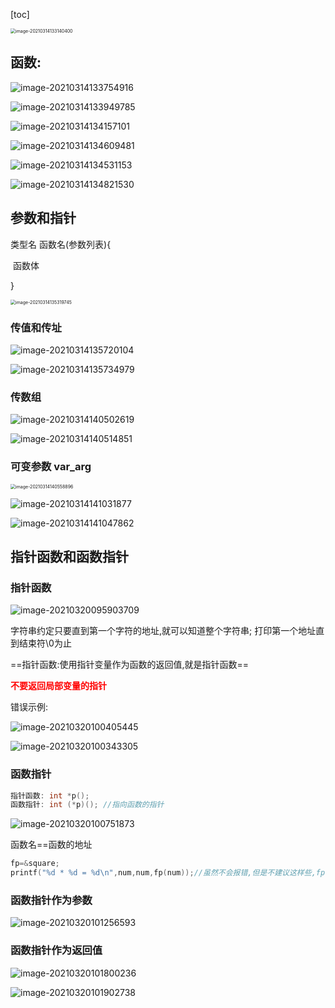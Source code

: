 [toc]


<img src="imgs/image-20210314133140400.png" alt="image-20210314133140400" style="zoom:50%;" />

## 函数:

![image-20210314133754916](imgs/image-20210314133754916.png)

![image-20210314133949785](imgs/image-20210314133949785.png)

![image-20210314134157101](imgs/image-20210314134157101.png)

![image-20210314134609481](imgs/image-20210314134609481.png)

![image-20210314134531153](imgs/image-20210314134531153.png)

![image-20210314134821530](imgs/image-20210314134821530.png)

## 参数和指针

类型名 函数名(参数列表){

​	函数体

}

<img src="imgs/image-20210314135319745.png" alt="image-20210314135319745" style="zoom:50%;" />

### 传值和传址

![image-20210314135720104](imgs/image-20210314135720104.png)

![image-20210314135734979](imgs/image-20210314135734979.png)

### 传数组

![image-20210314140502619](imgs/image-20210314140502619.png)

![image-20210314140514851](imgs/image-20210314140514851.png)

### 可变参数 var_arg

<img src="imgs/image-20210314140558896.png" alt="image-20210314140558896" style="zoom:50%;" />

![image-20210314141031877](imgs/image-20210314141031877.png)

![image-20210314141047862](imgs/image-20210314141047862.png)

## 指针函数和函数指针

### 指针函数

![image-20210320095903709](imgs/image-20210320095903709.png)

字符串约定只要直到第一个字符的地址,就可以知道整个字符串; 打印第一个地址直到结束符\0为止

==指针函数:使用指针变量作为函数的返回值,就是指针函数==

<font color=red>**不要返回局部变量的指针**</font>

错误示例:

![image-20210320100405445](imgs/image-20210320100405445.png)

![image-20210320100343305](imgs/image-20210320100343305.png)

### 函数指针

```c
指针函数: int *p();
函数指针: int (*p)(); //指向函数的指针
```

![image-20210320100751873](imgs/image-20210320100751873.png)

函数名==函数的地址

```c
fp=&square;
printf("%d * %d = %d\n",num,num,fp(num));//虽然不会报错,但是不建议这样些,fp一眼看上去可能会是一个函数名,(*fp)(num)就知道是一个函数指针,方便别人阅读你的代码
```

### 函数指针作为参数

![image-20210320101256593](imgs/image-20210320101256593.png)

### 函数指针作为返回值

![image-20210320101800236](imgs/image-20210320101800236.png)

![image-20210320101902738](imgs/image-20210320101902738.png)

